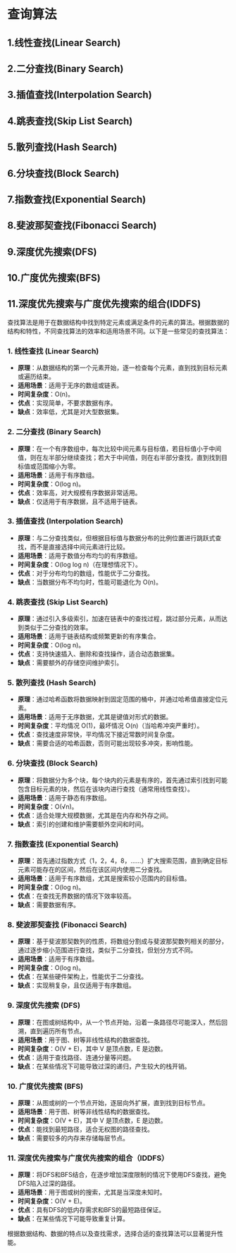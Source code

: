 # 查询算法

## 1.线性查找(Linear Search)

## 2.二分查找(Binary Search)


## 3.插值查找(Interpolation Search)

## 4.跳表查找(Skip List Search)

## 5.散列查找(Hash Search)

## 6.分块查找(Block Search)

## 7.指数查找(Exponential Search)

## 8.斐波那契查找(Fibonacci Search)

## 9.深度优先搜索(DFS)

## 10.广度优先搜索(BFS)

## 11.深度优先搜索与广度优先搜索的组合(IDDFS)




查找算法是用于在数据结构中找到特定元素或满足条件的元素的算法。根据数据的结构和特性，不同查找算法的效率和适用场景不同。以下是一些常见的查找算法：

### 1. **线性查找 (Linear Search)**
   - **原理**：从数据结构的第一个元素开始，逐一检查每个元素，直到找到目标元素或遍历结束。
   - **适用场景**：适用于无序的数组或链表。
   - **时间复杂度**：O(n)。
   - **优点**：实现简单，不要求数据有序。
   - **缺点**：效率低，尤其是对大型数据集。

### 2. **二分查找 (Binary Search)**
   - **原理**：在一个有序数组中，每次比较中间元素与目标值，若目标值小于中间值，则在左半部分继续查找；若大于中间值，则在右半部分查找，直到找到目标值或范围缩小为零。
   - **适用场景**：适用于有序数组。
   - **时间复杂度**：O(log n)。
   - **优点**：效率高，对大规模有序数据非常适用。
   - **缺点**：仅适用于有序数据，且不适用于链表。

### 3. **插值查找 (Interpolation Search)**
   - **原理**：与二分查找类似，但根据目标值与数据分布的比例位置进行跳跃式查找，而不是直接选择中间元素进行比较。
   - **适用场景**：适用于数值分布均匀的有序数组。
   - **时间复杂度**：O(log log n)（在理想情况下）。
   - **优点**：对于分布均匀的数组，性能优于二分查找。
   - **缺点**：当数据分布不均匀时，性能可能退化为 O(n)。

### 4. **跳表查找 (Skip List Search)**
   - **原理**：通过引入多级索引，加速在链表中的查找过程，跳过部分元素，从而达到类似于二分查找的效率。
   - **适用场景**：适用于链表结构或频繁更新的有序集合。
   - **时间复杂度**：O(log n)。
   - **优点**：支持快速插入、删除和查找操作，适合动态数据集。
   - **缺点**：需要额外的存储空间维护索引。

### 5. **散列查找 (Hash Search)**
   - **原理**：通过哈希函数将数据映射到固定范围的桶中，并通过哈希值直接定位元素。
   - **适用场景**：适用于无序数据，尤其是键值对形式的数据。
   - **时间复杂度**：平均情况 O(1)，最坏情况 O(n)（当哈希冲突严重时）。
   - **优点**：查找速度非常快，平均情况下接近常数时间复杂度。
   - **缺点**：需要合适的哈希函数，否则可能出现较多冲突，影响性能。

### 6. **分块查找 (Block Search)**
   - **原理**：将数据分为多个块，每个块内的元素是有序的，首先通过索引找到可能包含目标元素的块，然后在该块内进行查找（通常用线性查找）。
   - **适用场景**：适用于静态有序数组。
   - **时间复杂度**：O(√n)。
   - **优点**：适合处理大规模数据，尤其是在内存和外存之间。
   - **缺点**：索引的创建和维护需要额外空间和时间。

### 7. **指数查找 (Exponential Search)**
   - **原理**：首先通过指数方式（1，2，4，8，……）扩大搜索范围，直到确定目标元素可能存在的区间，然后在该区间内使用二分查找。
   - **适用场景**：适用于有序数组，尤其是搜索较小范围内的目标值。
   - **时间复杂度**：O(log n)。
   - **优点**：在查找无界数据的情况下效率较高。
   - **缺点**：需要数据有序。

### 8. **斐波那契查找 (Fibonacci Search)**
   - **原理**：基于斐波那契数列的性质，将数组分割成与斐波那契数列相关的部分，通过逐步缩小范围进行查找，类似于二分查找，但划分方式不同。
   - **适用场景**：适用于有序数组。
   - **时间复杂度**：O(log n)。
   - **优点**：在某些硬件架构上，性能优于二分查找。
   - **缺点**：实现稍复杂，且仅适用于有序数组。

### 9. **深度优先搜索 (DFS)**
   - **原理**：在图或树结构中，从一个节点开始，沿着一条路径尽可能深入，然后回溯，直到遍历所有节点。
   - **适用场景**：用于图、树等非线性结构的数据查找。
   - **时间复杂度**：O(V + E)，其中 V 是顶点数，E 是边数。
   - **优点**：适用于查找路径、连通分量等问题。
   - **缺点**：在某些情况下可能导致过深的递归，产生较大的栈开销。

### 10. **广度优先搜索 (BFS)**
   - **原理**：从图或树的一个节点开始，逐层向外扩展，直到找到目标节点。
   - **适用场景**：用于图、树等非线性结构的数据查找。
   - **时间复杂度**：O(V + E)，其中 V 是顶点数，E 是边数。
   - **优点**：能找到最短路径，适合无权图的路径查找。
   - **缺点**：需要较多的内存来存储每层节点。

### 11. **深度优先搜索与广度优先搜索的组合（IDDFS）**
   - **原理**：将DFS和BFS结合，在逐步增加深度限制的情况下使用DFS查找，避免DFS陷入过深的路径。
   - **适用场景**：用于图或树的搜索，尤其是当深度未知时。
   - **时间复杂度**：O(V + E)。
   - **优点**：具有DFS的低内存需求和BFS的最短路径保证。
   - **缺点**：在某些情况下可能导致重复计算。

根据数据结构、数据的特点以及查找需求，选择合适的查找算法可以显著提升性能。